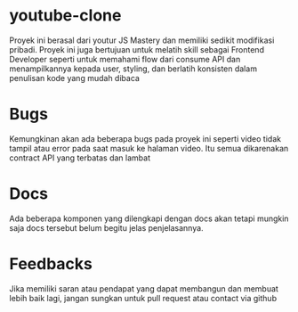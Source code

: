 # youtube-clone
Proyek ini berasal dari youtur JS Mastery dan memiliki sedikit modifikasi pribadi. Proyek ini juga bertujuan untuk melatih skill sebagai Frontend Developer seperti 
untuk memahami flow dari consume API dan menampilkannya kepada user, styling, dan berlatih konsisten dalam penulisan kode yang mudah dibaca 

# Bugs
Kemungkinan akan ada beberapa bugs pada proyek ini seperti video tidak tampil atau error pada saat masuk ke halaman video. 
Itu semua dikarenakan contract API yang terbatas dan lambat

# Docs
Ada beberapa komponen yang dilengkapi dengan docs akan tetapi mungkin saja docs tersebut belum begitu jelas penjelasannya.

# Feedbacks
Jika memiliki saran atau pendapat yang dapat membangun dan membuat lebih baik lagi, jangan sungkan untuk pull request atau contact via github
